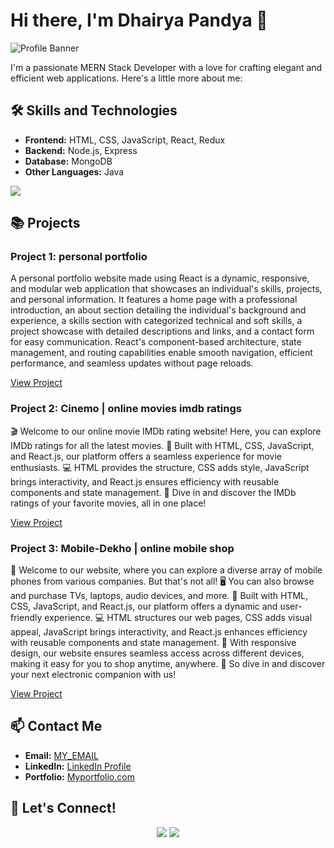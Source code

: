 # Hi there, I'm Dhairya Pandya 👋

![Profile Banner](https://i.ibb.co/3hSqvKn/209438619-25091cdf-a126-4e95-a24c-5efdf8057606.gif)


I'm a passionate MERN Stack Developer with a love for crafting elegant and efficient web applications. Here's a little more about me:

## 🛠 Skills and Technologies

- **Frontend:** HTML, CSS, JavaScript, React, Redux
- **Backend:** Node.js, Express
- **Database:** MongoDB
- **Other Languages:** Java

![](https://encrypted-tbn0.gstatic.com/images?q=tbn:ANd9GcSc98If9c40Iaa4IQRmYouXGk1LpvwxJTMOKg&s)
 

## 📚 Projects

### Project 1: personal portfolio
A personal portfolio website made using React is a dynamic, responsive, and modular web application that showcases an individual's skills, projects, and personal information. It features a home page with a professional introduction, an about section detailing the individual's background and experience, a skills section with categorized technical and soft skills, a project showcase with detailed descriptions and links, and a contact form for easy communication. React's component-based architecture, state management, and routing capabilities enable smooth navigation, efficient performance, and seamless updates without page reloads.



[View Project](https://github.com/Dhairya061202/PortFolio)

### Project 2: Cinemo | online movies imdb ratings
🎬 Welcome to our online movie IMDb rating website! Here, you can explore IMDb ratings for all the latest movies. 🌟 Built with HTML, CSS, JavaScript, and React.js, our platform offers a seamless experience for movie enthusiasts. 💻 HTML provides the structure, CSS adds style, JavaScript brings interactivity, and React.js ensures efficiency with reusable components and state management. 🎥 Dive in and discover the IMDb ratings of your favorite movies, all in one place!


[View Project](https://github.com/Dhairya061202/MObile-Dekho)

### Project 3: Mobile-Dekho | online mobile shop
📱 Welcome to our website, where you can explore a diverse array of mobile phones from various companies. But that's not all! 🖥️ You can also browse and purchase TVs, laptops, audio devices, and more. 🛒 Built with HTML, CSS, JavaScript, and React.js, our platform offers a dynamic and user-friendly experience. 💻 HTML structures our web pages, CSS adds visual appeal, JavaScript brings interactivity, and React.js enhances efficiency with reusable components and state management. 🌟 With responsive design, our website ensures seamless access across different devices, making it easy for you to shop anytime, anywhere. 💼 So dive in and discover your next electronic companion with us!


[View Project](https://github.com/Dhairya061202/MObile-Dekho)


## 📫 Contact Me

- **Email:** [MY_EMAIL](dhairyapandya00@gmail.com)
- **LinkedIn:** [LinkedIn Profile](https://www.linkedin.com/in/dhairya-pandya-2956a422a/)
- **Portfolio:** [Myportfolio.com](https://dp-port-folio.netlify.app/)




## 🔗 Let's Connect!

<p align="center">
  <a href="https://www.linkedin.com/in/dhairya-pandya-2956a422a/" target="_blank"><img src="https://img.shields.io/badge/LinkedIn-0077B5?style=for-the-badge&logo=linkedin&logoColor=white"/></a>
  <a href="https://github.com/Dhairya061202" target="_blank"><img src="https://img.shields.io/badge/GitHub-181717?style=for-the-badge&logo=github&logoColor=white"/></a>
</p>
